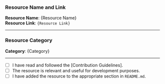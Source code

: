 ### Resource Name and Link

**Resource Name**: {Resource Name}  
**Resource Link**: `{Resource Link}`  

---

### Resource Category

**Category**: {Category}  

---

- [ ] I have read and followed the [Contribution Guidelines].  
- [ ] The resource is relevant and useful for development purposes.  
- [ ] I have added the resource to the appropriate section in `README.md`. 
